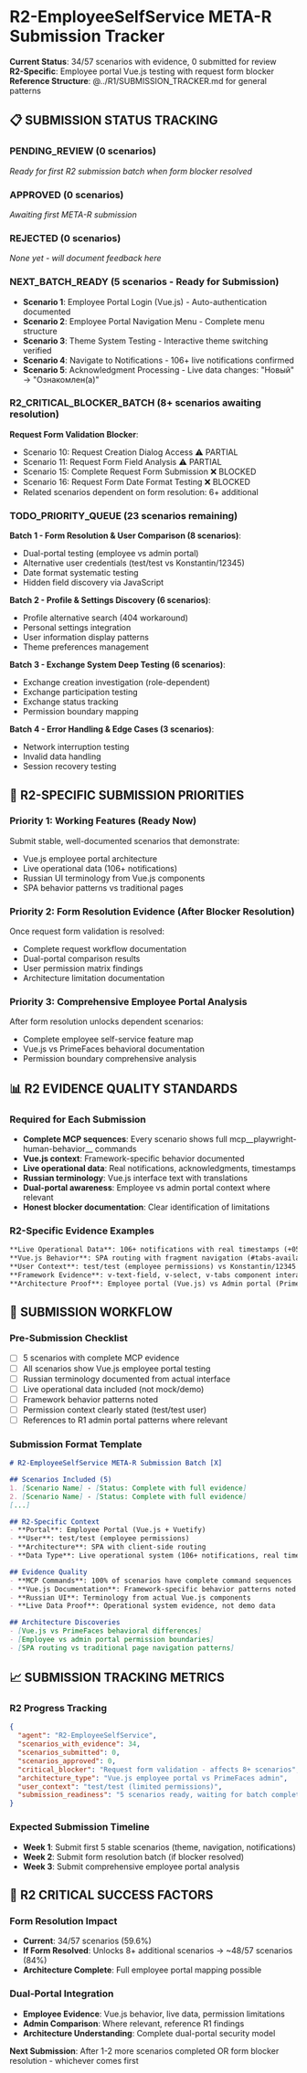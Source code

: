 # R2-EmployeeSelfService META-R Submission Tracker

**Current Status**: 34/57 scenarios with evidence, 0 submitted for review  
**R2-Specific**: Employee portal Vue.js testing with request form blocker  
**Reference Structure**: @../R1/SUBMISSION_TRACKER.md for general patterns

## 📋 SUBMISSION STATUS TRACKING

### PENDING_REVIEW (0 scenarios)
*Ready for first R2 submission batch when form blocker resolved*

### APPROVED (0 scenarios)
*Awaiting first META-R submission*

### REJECTED (0 scenarios)  
*None yet - will document feedback here*

### NEXT_BATCH_READY (5 scenarios - Ready for Submission)
- **Scenario 1**: Employee Portal Login (Vue.js) - Auto-authentication documented
- **Scenario 2**: Employee Portal Navigation Menu - Complete menu structure  
- **Scenario 3**: Theme System Testing - Interactive theme switching verified
- **Scenario 4**: Navigate to Notifications - 106+ live notifications confirmed
- **Scenario 5**: Acknowledgment Processing - Live data changes: "Новый" → "Ознакомлен(а)"

### R2_CRITICAL_BLOCKER_BATCH (8+ scenarios awaiting resolution)
**Request Form Validation Blocker**:
- Scenario 10: Request Creation Dialog Access ⚠️ PARTIAL
- Scenario 11: Request Form Field Analysis ⚠️ PARTIAL
- Scenario 15: Complete Request Form Submission ❌ BLOCKED
- Scenario 16: Request Form Date Format Testing ❌ BLOCKED
- Related scenarios dependent on form resolution: 6+ additional

### TODO_PRIORITY_QUEUE (23 scenarios remaining)

**Batch 1 - Form Resolution & User Comparison (8 scenarios)**:
- Dual-portal testing (employee vs admin portal)
- Alternative user credentials (test/test vs Konstantin/12345)
- Date format systematic testing
- Hidden field discovery via JavaScript

**Batch 2 - Profile & Settings Discovery (6 scenarios)**:
- Profile alternative search (404 workaround)
- Personal settings integration
- User information display patterns
- Theme preferences management

**Batch 3 - Exchange System Deep Testing (6 scenarios)**:
- Exchange creation investigation (role-dependent)
- Exchange participation testing
- Exchange status tracking
- Permission boundary mapping

**Batch 4 - Error Handling & Edge Cases (3 scenarios)**:
- Network interruption testing
- Invalid data handling
- Session recovery testing

## 🎯 R2-SPECIFIC SUBMISSION PRIORITIES

### Priority 1: Working Features (Ready Now)
Submit stable, well-documented scenarios that demonstrate:
- Vue.js employee portal architecture
- Live operational data (106+ notifications)
- Russian UI terminology from Vue.js components
- SPA behavior patterns vs traditional pages

### Priority 2: Form Resolution Evidence (After Blocker Resolution)
Once request form validation is resolved:
- Complete request workflow documentation
- Dual-portal comparison results
- User permission matrix findings
- Architecture limitation documentation

### Priority 3: Comprehensive Employee Portal Analysis
After form resolution unlocks dependent scenarios:
- Complete employee self-service feature map
- Vue.js vs PrimeFaces behavioral documentation
- Permission boundary comprehensive analysis

## 📊 R2 EVIDENCE QUALITY STANDARDS

### Required for Each Submission
- **Complete MCP sequences**: Every scenario shows full mcp__playwright-human-behavior__ commands
- **Vue.js context**: Framework-specific behavior documented
- **Live operational data**: Real notifications, acknowledgments, timestamps  
- **Russian terminology**: Vue.js interface text with translations
- **Dual-portal awareness**: Employee vs admin portal context where relevant
- **Honest blocker documentation**: Clear identification of limitations

### R2-Specific Evidence Examples
```markdown
**Live Operational Data**: 106+ notifications with real timestamps (+05:00 timezone)
**Vue.js Behavior**: SPA routing with fragment navigation (#tabs-available-offers)
**User Context**: test/test (employee permissions) vs Konstantin/12345 (admin)
**Framework Evidence**: v-text-field, v-select, v-tabs component interactions
**Architecture Proof**: Employee portal (Vue.js) vs Admin portal (PrimeFaces)
```

## 🔄 SUBMISSION WORKFLOW

### Pre-Submission Checklist
- [ ] 5 scenarios with complete MCP evidence
- [ ] All scenarios show Vue.js employee portal testing
- [ ] Russian terminology documented from actual interface
- [ ] Live operational data included (not mock/demo)
- [ ] Framework behavior patterns noted
- [ ] Permission context clearly stated (test/test user)
- [ ] References to R1 admin portal patterns where relevant

### Submission Format Template
```markdown
# R2-EmployeeSelfService META-R Submission Batch [X]

## Scenarios Included (5)
1. [Scenario Name] - [Status: Complete with full evidence]
2. [Scenario Name] - [Status: Complete with full evidence]
[...]

## R2-Specific Context
- **Portal**: Employee Portal (Vue.js + Vuetify)
- **User**: test/test (employee permissions)
- **Architecture**: SPA with client-side routing
- **Data Type**: Live operational system (106+ notifications, real timestamps)

## Evidence Quality
- **MCP Commands**: 100% of scenarios have complete command sequences
- **Vue.js Documentation**: Framework-specific behavior patterns noted
- **Russian UI**: Terminology from actual Vue.js components
- **Live Data Proof**: Operational system evidence, not demo data

## Architecture Discoveries
- [Vue.js vs PrimeFaces behavioral differences]
- [Employee vs admin portal permission boundaries]
- [SPA routing vs traditional page navigation patterns]
```

## 📈 SUBMISSION TRACKING METRICS

### R2 Progress Tracking
```json
{
  "agent": "R2-EmployeeSelfService",
  "scenarios_with_evidence": 34,
  "scenarios_submitted": 0,
  "scenarios_approved": 0,
  "critical_blocker": "Request form validation - affects 8+ scenarios",
  "architecture_type": "Vue.js employee portal vs PrimeFaces admin",
  "user_context": "test/test (limited permissions)",
  "submission_readiness": "5 scenarios ready, waiting for batch completion"
}
```

### Expected Submission Timeline
- **Week 1**: Submit first 5 stable scenarios (theme, navigation, notifications)
- **Week 2**: Submit form resolution batch (if blocker resolved)
- **Week 3**: Submit comprehensive employee portal analysis

## 🚨 R2 CRITICAL SUCCESS FACTORS

### Form Resolution Impact
- **Current**: 34/57 scenarios (59.6%)
- **If Form Resolved**: Unlocks 8+ additional scenarios → ~48/57 scenarios (84%)
- **Architecture Complete**: Full employee portal mapping possible

### Dual-Portal Integration
- **Employee Evidence**: Vue.js behavior, live data, permission limitations
- **Admin Comparison**: Where relevant, reference R1 findings
- **Architecture Understanding**: Complete dual-portal security model

**Next Submission**: After 1-2 more scenarios completed OR form blocker resolution - whichever comes first